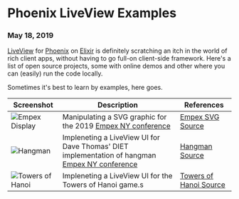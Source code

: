 # Phoenix LiveView Examples
### May 18, 2019

[LiveView](https://github.com/phoenixframework/phoenix_live_view)
for [Phoenix](https://github.com/phoenixframework/phoenix) on [Elixir](https://github.com/elixir-lang/elixir) is definitely scratching an itch
in the world of rich client apps, without having to go full-on
client-side framework.  Here's a list of open
source projects, some with online demos and other where you can
(easily) run the code locally.

Sometimes it's best to learn by examples, here goes.

| Screenshot | Description | References |
| -- | ---| -- |
| ![Empex Display](/images/liveview-examples/phoenix_liveview_empexdisplay.png) | Manipulating a SVG graphic for the 2019 [Empex NY conference](https://empex.co/nyc.html) | [Empex SVG Source](https://github.com/empex2019liveview/empexlogo) |
| ![Hangman](/images/liveview-examples/phoenix_liveview_hangman.png) | Impleneting a LiveView UI for Dave Thomas' DIET implementation of hangman [Empex NY conference](https://empex.co/nyc.html) | [Hangman Source](https://github.com/empex2019liveview/hangman) |
| ![Towers of Hanoi](/images/liveview-examples/phoenix_liveview_hanoi.png) | Impleneting a LiveView UI for the Towers of Hanoi game.s | [Towers of Hanoi Source](https://github.com/empex2019liveview/hanoi) |
